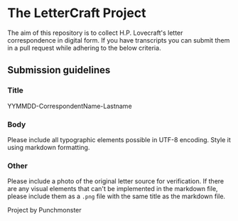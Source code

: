 # The LetterCraft Project

The aim of this repository is to collect H.P. Lovecraft's letter correspondence in digital form. If you have transcripts you can submit them in a pull request while adhering to the below criteria.

## Submission guidelines

### Title

YYMMDD-CorrespondentName-Lastname

### Body

Please include all typographic elements possible in UTF-8 encoding. Style it using markdown formatting.

### Other

Please include a photo of the original letter source for verification.
If there are any visual elements that can't be implemented in the markdown file, please include them as a `.png` file with the same title as the markdown file.

Project by Punchmonster
